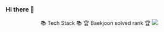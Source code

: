 ### Hi there 👋

<div align="center">
  📚 Tech Stack 📚
  🏆 Baekjoon solved rank 🏆
  <a href="https://solved.ac/profile/skfo8gmlakd"><img src="http://mazassumnida.wtf/api/generate_badge?boj=skfo8gmlakd"/></a>
</div>
